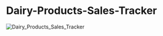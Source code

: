 # Dairy-Products-Sales-Tracker
![Dairy_Products_Sales_Tracker](https://github.com/user-attachments/assets/a4a2722b-b1a2-4804-a360-b853d8cf6f42)
